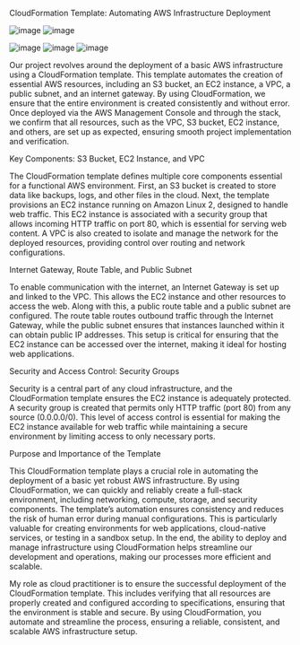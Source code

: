 CloudFormation Template: Automating AWS Infrastructure Deployment

![image](https://github.com/user-attachments/assets/e020c6e8-e4e4-480e-a515-a0f6549863c5) ![image](https://github.com/user-attachments/assets/3f43fec5-b8d5-4414-bf0a-4ac37f2a87ad)

![image](https://github.com/user-attachments/assets/c7161ee1-70b4-4de8-8647-9531ecdc5186)  ![image](https://github.com/user-attachments/assets/a2062901-75a4-481e-b613-bf11928d7b71) ![image](https://github.com/user-attachments/assets/b00e8e26-22ff-4744-832b-2ea3d401a85a)

Our project revolves around the deployment of a basic AWS infrastructure using a CloudFormation template. This template automates the creation of essential AWS resources, including an S3 bucket, an EC2 instance, a VPC, a public subnet, and an internet gateway. By using CloudFormation, we ensure that the entire environment is created consistently and without error. Once deployed via the AWS Management Console and through the stack, we confirm that all resources, such as the VPC, S3 bucket, EC2 instance, and others, are set up as expected, ensuring smooth project implementation and verification.

Key Components: S3 Bucket, EC2 Instance, and VPC

The CloudFormation template defines multiple core components essential for a functional AWS environment. First, an S3 bucket is created to store data like backups, logs, and other files in the cloud. Next, the template provisions an EC2 instance running on Amazon Linux 2, designed to handle web traffic. This EC2 instance is associated with a security group that allows incoming HTTP traffic on port 80, which is essential for serving web content. A VPC is also created to isolate and manage the network for the deployed resources, providing control over routing and network configurations.

Internet Gateway, Route Table, and Public Subnet

To enable communication with the internet, an Internet Gateway is set up and linked to the VPC. This allows the EC2 instance and other resources to access the web. Along with this, a public route table and a public subnet are configured. The route table routes outbound traffic through the Internet Gateway, while the public subnet ensures that instances launched within it can obtain public IP addresses. This setup is critical for ensuring that the EC2 instance can be accessed over the internet, making it ideal for hosting web applications.

Security and Access Control: Security Groups

Security is a central part of any cloud infrastructure, and the CloudFormation template ensures the EC2 instance is adequately protected. A security group is created that permits only HTTP traffic (port 80) from any source (0.0.0.0/0). This level of access control is essential for making the EC2 instance available for web traffic while maintaining a secure environment by limiting access to only necessary ports.

Purpose and Importance of the Template

This CloudFormation template plays a crucial role in automating the deployment of a basic yet robust AWS infrastructure. By using CloudFormation, we can quickly and reliably create a full-stack environment, including networking, compute, storage, and security components. The template’s automation ensures consistency and reduces the risk of human error during manual configurations. This is particularly valuable for creating environments for web applications, cloud-native services, or testing in a sandbox setup. In the end, the ability to deploy and manage infrastructure using CloudFormation helps streamline our development and operations, making our processes more efficient and scalable. 

My role as cloud practitioner is to ensure the successful deployment of the CloudFormation template. This includes verifying that all resources are properly created and configured according to specifications, ensuring that the environment is stable and secure. By using CloudFormation, you automate and streamline the process, ensuring a reliable, consistent, and scalable AWS infrastructure setup.
